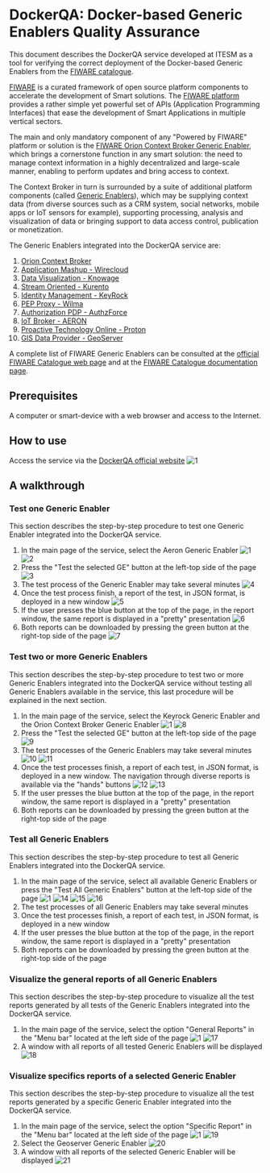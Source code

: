 # DockerQA: Docker-based Generic Enablers Quality Assurance
This document describes the DockerQA service developed at ITESM as a tool for verifying the correct deployment of the Docker-based Generic Enablers from the [FIWARE catalogue](https://www.fiware.org/developers/catalogue/).

[FIWARE](https://www.fiware.org/) is a curated framework of open source platform components to accelerate the development of Smart solutions. The [FIWARE platform](https://www.fiware.org/developers/catalogue/) provides a rather simple yet powerful set of APIs (Application Programming Interfaces) that ease the development of Smart Applications in multiple vertical sectors. 

The main and only mandatory component of any "Powered by FIWARE" platform or solution is the [FIWARE Orion Context Broker Generic Enabler](https://fiware-orion.readthedocs.io/en/master/), which brings a cornerstone function in any smart solution: the need to manage context information in a highly decentralized and large-scale manner, enabling to perform updates and bring access to context.

The Context Broker in turn is surrounded by a suite of additional platform components (called [Generic Enablers](https://catalogue-server.fiware.org/enablers)), which may be supplying context data (from diverse sources such as a CRM system, social networks, mobile apps or IoT sensors for example), supporting processing, analysis and visualization of data or bringing support to data access control, publication or monetization.

The Generic Enablers integrated into the DockerQA service are:
1. [Orion Context Broker](https://fiware-orion.readthedocs.io/en/master/)
1. [Application Mashup - Wirecloud](https://wirecloud.readthedocs.io/en/stable/)
1. [Data Visualization - Knowage](https://knowage.readthedocs.io/en/latest/)
1. [Stream Oriented - Kurento](https://kurento.readthedocs.io/en/stable/)
1. [Identity Management - KeyRock](https://fiware-idm.readthedocs.io/en/latest/)
1. [PEP Proxy - Wilma](https://fiware-pep-proxy.readthedocs.io/en/latest/)
1. [Authorization PDP - AuthzForce](https://authzforce-ce-fiware.readthedocs.io/en/latest/)
1. [IoT Broker - AERON](https://fiware-iot-broker.readthedocs.io/en/master/)
1. [Proactive Technology Online - Proton](https://proactive-technology-online.readthedocs.io/en/latest/index.html)
1. [GIS Data Provider - GeoServer](https://gisdataprovider.readthedocs.io/en/latest/index.html)

A complete list of FIWARE Generic Enablers can be consulted at the [official FIWARE Catalogue web page](https://catalogue-server.fiware.org/) and at the [FIWARE Catalogue documentation page](https://www.fiware.org/developers/catalogue/).

## Prerequisites
A computer or smart-device with a web browser and access to the Internet.

## How to use
Access the service via the [DockerQA official website](http://148.241.3.246:3800/)
![1](https://user-images.githubusercontent.com/39604832/51412805-7fec0600-1b32-11e9-9acb-5176dbb94b65.PNG)

## A walkthrough
### Test one Generic Enabler
This section describes the step-by-step procedure to test one Generic Enabler integrated into the DockerQA service.

1. In the main page of the service, select the Aeron Generic Enabler
![1](https://user-images.githubusercontent.com/39604832/51412805-7fec0600-1b32-11e9-9acb-5176dbb94b65.PNG)
![2](https://user-images.githubusercontent.com/39604832/51412806-7fec0600-1b32-11e9-868c-d2d9515c8cbb.PNG)
1. Press the "Test the selected GE" button at the left-top side of the page
![3](https://user-images.githubusercontent.com/39604832/51412807-7fec0600-1b32-11e9-81dd-4880507c1548.PNG)
1. The test process of the Generic Enabler may take several minutes
![4](https://user-images.githubusercontent.com/39604832/51412808-80849c80-1b32-11e9-925b-aa818cc9b33f.PNG)
1. Once the test process finish, a report of the test, in JSON format, is deployed in a new window
![5](https://user-images.githubusercontent.com/39604832/51412809-80849c80-1b32-11e9-805a-ab82a804e98f.PNG)
1. If the user presses the blue button at the top of the page, in the report window, the same report is displayed in a "pretty" presentation
![6](https://user-images.githubusercontent.com/39604832/51412810-80849c80-1b32-11e9-9bd4-03870fa26a5d.PNG)
1. Both reports can be downloaded by pressing the green button at the right-top side of the page
![7](https://user-images.githubusercontent.com/39604832/51412811-80849c80-1b32-11e9-84a5-48416515504e.PNG)

### Test two or more Generic Enablers
This section describes the step-by-step procedure to test two or more Generic Enablers integrated into the DockerQA service without testing all Generic Enablers available in the service, this last procedure will be explained in the next section.

1. In the main page of the service, select the Keyrock Generic Enabler and the Orion Context Broker Generic Enabler
![1](https://user-images.githubusercontent.com/39604832/51412805-7fec0600-1b32-11e9-9acb-5176dbb94b65.PNG)
![8](https://user-images.githubusercontent.com/39604832/51412812-80849c80-1b32-11e9-8ca7-81c4a997c164.PNG)
1. Press the "Test the selected GE" button at the left-top side of the page
![9](https://user-images.githubusercontent.com/39604832/51412814-80849c80-1b32-11e9-952c-75aa35179e18.PNG)
1. The test processes of the Generic Enablers may take several minutes
![10](https://user-images.githubusercontent.com/39604832/51412815-811d3300-1b32-11e9-9570-9e29a22c4087.PNG)
![11](https://user-images.githubusercontent.com/39604832/51412816-811d3300-1b32-11e9-803d-528864406130.PNG)
1. Once the test processes finish, a report of each test, in JSON format, is deployed in a new window. The navigation through diverse reports is available via the "hands" buttons
![12](https://user-images.githubusercontent.com/39604832/51412817-811d3300-1b32-11e9-8fb6-fc9f79e6eb9a.PNG)
![13](https://user-images.githubusercontent.com/39604832/51412818-811d3300-1b32-11e9-8a46-551c4fccff6a.PNG)
1. If the user presses the blue button at the top of the page, in the report window, the same report is displayed in a "pretty" presentation
1. Both reports can be downloaded by pressing the green button at the right-top side of the page

### Test all Generic Enablers
This section describes the step-by-step procedure to test all Generic Enablers integrated into the DockerQA service.

1. In the main page of the service, select all available Generic Enablers or press the "Test All Generic Enablers" button at the left-top side of the page
![1](https://user-images.githubusercontent.com/39604832/51412805-7fec0600-1b32-11e9-9acb-5176dbb94b65.PNG)
![14](https://user-images.githubusercontent.com/39604832/51412820-811d3300-1b32-11e9-9a82-b9de24b85a7d.PNG)
![15](https://user-images.githubusercontent.com/39604832/51412821-811d3300-1b32-11e9-8908-8a5a4ac6afd3.PNG)
![16](https://user-images.githubusercontent.com/39604832/51412822-811d3300-1b32-11e9-9634-be1a54e7f59e.PNG)
1. The test processes of all Generic Enablers may take several minutes
1. Once the test processes finish, a report of each test, in JSON format, is deployed in a new window
1. If the user presses the blue button at the top of the page, in the report window, the same report is displayed in a "pretty" presentation
1. Both reports can be downloaded by pressing the green button at the right-top side of the page

### Visualize the general reports of all Generic Enablers
This section describes the step-by-step procedure to visualize all the test reports generated by all tests of the Generic Enablers integrated into the DockerQA service.

1. In the main page of the service, select the option "General Reports" in the "Menu bar" located at the left side of the page
![1](https://user-images.githubusercontent.com/39604832/51412805-7fec0600-1b32-11e9-9acb-5176dbb94b65.PNG)
![17](https://user-images.githubusercontent.com/39604832/51412823-81b5c980-1b32-11e9-82a5-f73e9e10c708.PNG)
1. A window with all reports of all tested Generic Enablers will be displayed
![18](https://user-images.githubusercontent.com/39604832/51412824-81b5c980-1b32-11e9-9686-dbc85f8cbffe.PNG)

### Visualize specifics reports of a selected Generic Enabler
This section describes the step-by-step procedure to visualize all the test reports generated by a specific Generic Enabler integrated into the DockerQA service.

1. In the main page of the service, select the option "Specific Report" in the "Menu bar" located at the left side of the page
![1](https://user-images.githubusercontent.com/39604832/51412805-7fec0600-1b32-11e9-9acb-5176dbb94b65.PNG)
![19](https://user-images.githubusercontent.com/39604832/51412825-81b5c980-1b32-11e9-9297-0048326afecb.PNG)
1. Select the Geoserver Generic Enabler
![20](https://user-images.githubusercontent.com/39604832/51412826-81b5c980-1b32-11e9-8273-c8bb33d8c807.PNG)
1. A window with all reports of the selected Generic Enabler will be displayed
![21](https://user-images.githubusercontent.com/39604832/51412827-81b5c980-1b32-11e9-8169-d1f11c310711.PNG)
